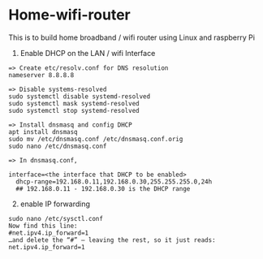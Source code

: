 # Home-wifi-router
This is to build home broadband / wifi router using Linux and raspberry Pi 


1. Enable DHCP on the LAN / wifi Interface

```
=> Create etc/resolv.conf for DNS resolution 
nameserver 8.8.8.8

=> Disable systems-resolved 
sudo systemctl disable systemd-resolved
sudo systemctl mask systemd-resolved
sudo systemctl stop systemd-resolved

=> Install dnsmasq and config DHCP
apt install dnsmasq 
sudo mv /etc/dnsmasq.conf /etc/dnsmasq.conf.orig
sudo nano /etc/dnsmasq.conf

=> In dnsmasq.conf, 

interface=<the interface that DHCP to be enabled>
  dhcp-range=192.168.0.11,192.168.0.30,255.255.255.0,24h
  ## 192.168.0.11 - 192.168.0.30 is the DHCP range
```

2. enable IP forwarding

```
sudo nano /etc/sysctl.conf
Now find this line:
#net.ipv4.ip_forward=1
…and delete the “#” – leaving the rest, so it just reads:
net.ipv4.ip_forward=1
```

